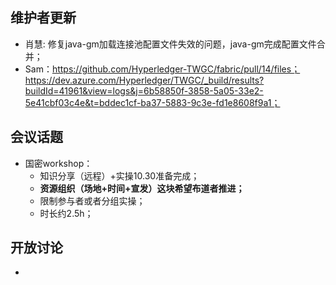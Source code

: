 ## 维护者更新
- 肖慧: 修复java-gm加载连接池配置文件失效的问题，java-gm完成配置文件合并；
- Sam：https://github.com/Hyperledger-TWGC/fabric/pull/14/files；https://dev.azure.com/Hyperledger/TWGC/_build/results?buildId=41961&view=logs&j=6b58850f-3858-5a05-33e2-5e41cbf03c4e&t=bddec1cf-ba37-5883-9c3e-fd1e8608f9a1；

## 会议话题
- 国密workshop：
  - 知识分享（远程）+实操10.30准备完成；
  - **资源组织（场地+时间+宣发）这块希望布道者推进；**
  - 限制参与者或者分组实操；
  - 时长约2.5h；

## 开放讨论
- 